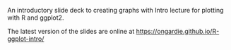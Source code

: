 An introductory slide deck to creating graphs with Intro lecture for plotting
with R and ggplot2.

The latest version of the slides are online at
https://ongardie.github.io/R-ggplot-intro/

